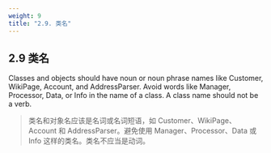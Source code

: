 ```yaml
---
weight: 9
title: "2.9. 类名"
---
```


## 2.9 类名

Classes and objects should have noun or noun phrase names like Customer, WikiPage, Account, and AddressParser. Avoid words like Manager, Processor, Data, or Info in the name of a class. A class name should not be a verb.

> 类名和对象名应该是名词或名词短语，如 Customer、WikiPage、Account 和 AddressParser。避免使用 Manager、Processor、Data 或 Info 这样的类名。类名不应当是动词。
